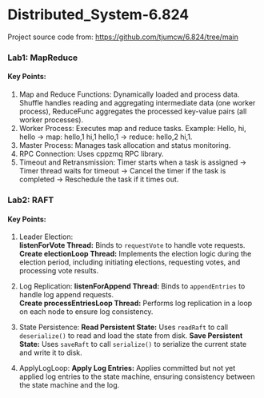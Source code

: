 # Distributed_System-6.824
Project source code from: https://github.com/tjumcw/6.824/tree/main

### Lab1: MapReduce
#### Key Points:
1. Map and Reduce Functions: Dynamically loaded and process data. Shuffle handles reading and aggregating intermediate data (one worker process), ReduceFunc aggregates the processed key-value pairs (all worker processes).
2. Worker Process: Executes map and reduce tasks. Example: Hello, hi, hello -> map: hello,1 hi,1 hello,1 -> reduce: hello,2 hi,1.
3. Master Process: Manages task allocation and status monitoring.
4. RPC Connection: Uses cppzmq RPC library.
5. Timeout and Retransmission: Timer starts when a task is assigned -> Timer thread waits for timeout -> Cancel the timer if the task is completed -> Reschedule the task if it times out.


### Lab2: RAFT
#### Key Points:
1. Leader Election:     
    __listenForVote Thread:__ Binds to `requestVote` to handle vote requests.    
    __Create electionLoop Thread:__ Implements the election logic during the election period, including initiating elections, requesting votes, and processing vote results.   

2. Log Replication:
    __listenForAppend Thread:__ Binds to `appendEntries` to handle log append requests.    
    __Create processEntriesLoop Thread:__ Performs log replication in a loop on each node to ensure log consistency.    

3. State Persistence:
    __Read Persistent State:__ Uses `readRaft` to call `deserialize()` to read and load the state from disk.
    __Save Persistent State:__ Uses `saveRaft` to call `serialize()` to serialize the current state and write it to disk.   

4. ApplyLogLoop:
    __Apply Log Entries:__ Applies committed but not yet applied log entries to the state machine, ensuring consistency between the state machine and the log.